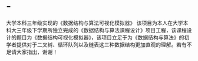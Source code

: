 # -
大学本科三年级实现的《数据结构与算法可视化模拟器》
该项目为本人在大学本科大三年级下学期所独立完成的《数据结构与算法课程设计》项目工程，该课程设计的题目为《数据结构可视化模拟器》，该项目立足于为《数据结构与算法》的初学者提供对于二叉树、循环队列以及链表这三种数据结构更加直观的理解。若有不足请大家指出，谢谢！
